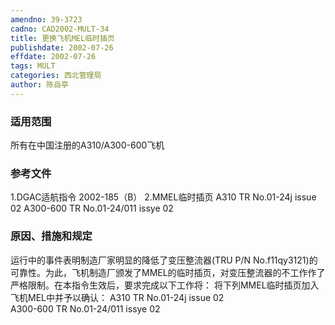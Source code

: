 ```yaml
---
amendno: 39-3723
cadno: CAD2002-MULT-34
title: 更换飞机MEL临时插页
publishdate: 2002-07-26
effdate: 2002-07-26
tags: MULT
categories: 西北管理局
author: 陈岳亭
---
```


### 适用范围 
所有在中国注册的A310/A300-600飞机

<!--more-->
### 参考文件
1.DGAC适航指令 2002-185（B）
    2.MMEL临时插页 A310 TR No.01-24j issue 02 A300-600 TR No.01-24/011 issye 02 

### 原因、措施和规定 
运行中的事件表明制造厂家明显的降低了变压整流器(TRU P/N No.f11qy3121)的可靠性。为此，飞机制造厂颁发了MMEL的临时插页，对变压整流器的不工作作了严格限制。在本指令生效后，要求完成以下工作将： 
    将下列MMEL临时插页加入飞机MEL中并予以确认： 
    A310 TR No.01-24j issue 02  
    A300-600 TR No.01-24/011 issye 02
